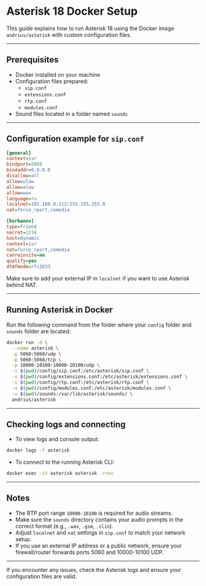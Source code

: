 
# Asterisk 18 Docker Setup

This guide explains how to run Asterisk 18 using the Docker image `andrius/asterisk` with custom configuration files.

---

## Prerequisites

- Docker installed on your machine
- Configuration files prepared:
  - `sip.conf`
  - `extensions.conf`
  - `rtp.conf`
  - `modules.conf`
- Sound files located in a folder named `sounds`

---

## Configuration example for `sip.conf`

```ini
[general]
context=ivr
bindport=5060
bindaddr=0.0.0.0
disallow=all
allow=ulaw
allow=alaw
allow=wav
language=ru
localnet=192.168.0.112/255.255.255.0
nat=force_rport,comedia

[kurbanov]
type=friend
secret=1234
host=dynamic
context=ivr
nat=force_rport,comedia
canreinvite=no
qualify=yes
dtmfmode=rfc2833
```

Make sure to add your external IP in `localnet` if you want to use Asterisk behind NAT.

---

## Running Asterisk in Docker

Run the following command from the folder where your `config` folder and `sounds` folder are located:

```bash
docker run -d \
  --name asterisk \
  -p 5060:5060/udp \
  -p 5060:5060/tcp \
  -p 10000-10100:10000-10100/udp \
  -v $(pwd)/config/sip.conf:/etc/asterisk/sip.conf \
  -v $(pwd)/config/extensions.conf:/etc/asterisk/extensions.conf \
  -v $(pwd)/config/rtp.conf:/etc/asterisk/rtp.conf \
  -v $(pwd)/config/modules.conf:/etc/asterisk/modules.conf \
  -v $(pwd)/sounds:/var/lib/asterisk/sounds/ \
  andrius/asterisk
```

---

## Checking logs and connecting

- To view logs and console output:

```bash
docker logs -f asterisk
```

- To connect to the running Asterisk CLI:

```bash
docker exec -it asterisk asterisk -rvvv
```

---

## Notes

- The RTP port range `10000-10100` is required for audio streams.
- Make sure the `sounds` directory contains your audio prompts in the correct format (e.g., `.wav`, `.gsm`, `.slin`).
- Adjust `localnet` and `nat` settings in `sip.conf` to match your network setup.
- If you use an external IP address or a public network, ensure your firewall/router forwards ports 5060 and 10000-10100 UDP.

---

If you encounter any issues, check the Asterisk logs and ensure your configuration files are valid.

